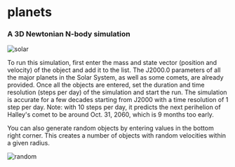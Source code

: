 # planets
### A 3D Newtonian N-body simulation 
![solar](./results/inner-10y-2.gif)

To run this simulation, first enter the mass and state vector (position and velocity) of the object and add it to the list. The J2000.0 parameters of all the major planets in the Solar System, as well as some comets, are already provided. Once all the objects are entered, set the duration and time resolution (steps per day) of the simulation and start the run. The simulation is accurate for a few decades starting from J2000 with a time resolution of 1 step per day. Note: with 10 steps per day, it predicts the next perihelion of Halley's comet to be around Oct. 31, 2060, which is 9 months too early. 

You can also generate random objects by entering values in the bottom right corner. This creates a number of objects with random velocities within a given radius.

![random](./results/random.gif)
